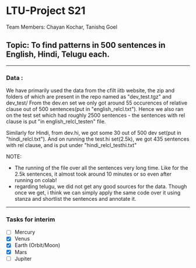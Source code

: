 # LTU-Project S21
Team Members: Chayan Kochar, Tanishq Goel

## Topic: To find patterns in 500 sentences in English, Hindi, Telugu each.

---
### Data :

We have primarily used the data from the cfilt iitb website, the zip and folders of which are present in the repo named as "dev_test.tgz" and dev_test/
From the dev.en set we only got around 55 occurences of relative clause out of 500 sentences(put in "english_relcl.txt"). Hence we also ran on the test set which had roughly 2500 sentences - the sentences with rel clause is put "in english_relcl_testen" file.

Similarly for Hindi, from dev.hi, we got some 30 out of 500 dev set(put in "hindi_relcl.txt"). And on running the test.hi set(2.5k), we got 435 sentences with rel clause, and is put under "hindi_relcl_testhi.txt"

NOTE: 
- The running of the file over all the sentences very long time. Like for the 2.5k sentences, it almost took around 10 minutes or so even after running on colab!
- regarding telugu, we did not get any good sources for the data. Though once we get, i think we can simply apply the same code over it using stanza and shortlist the sentences and annotate it.

---

### Tasks for interim

- [ ] Mercury
- [x] Venus
- [x] Earth (Orbit/Moon)
- [x] Mars
- [ ] Jupiter
